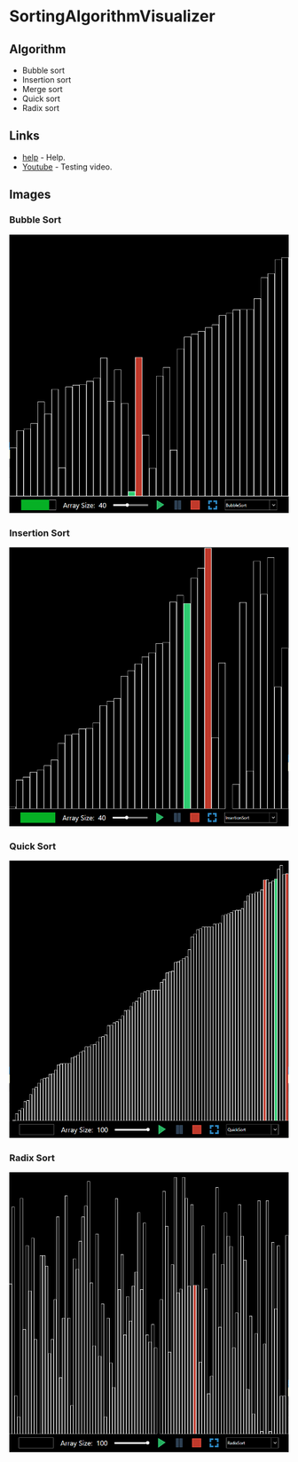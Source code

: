 # SortingAlgorithmVisualizer

## Algorithm

* Bubble sort 
* Insertion sort
* Merge sort
* Quick sort
* Radix sort

## Links
* [help](https://www.myphysicslab.com/pendulum/double-pendulum-en.html) - Help.
* [Youtube](https://youtu.be/K_Rlfm4sDlg) - Testing video.

## Images

### Bubble Sort
![alt text](https://github.com/AugustinSorel/SortingAlgorithmVisualizer/blob/master/Images/BubbleSort.PNG)

### Insertion Sort
![alt text](https://github.com/AugustinSorel/SortingAlgorithmVisualizer/blob/master/Images/InsertionSort.PNG)

### Quick Sort
![alt text](https://github.com/AugustinSorel/SortingAlgorithmVisualizer/blob/master/Images/QuickSort.PNG)

### Radix Sort
![alt text](https://github.com/AugustinSorel/SortingAlgorithmVisualizer/blob/master/Images/RadixSort.PNG)
